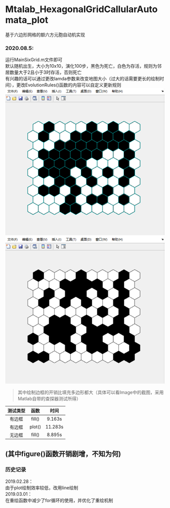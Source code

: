 # Mtalab_HexagonalGridCallularAutomata_plot   
基于六边形网格的额六方元胞自动机实现  

### 2020.08.5:  
运行MainSixGrid.m文件即可    
默认随机出生，大小为10x10，演化100步，黑色为死亡，白色为存活，规则为邻居数量大于2且小于3时存活，否则死亡    
有兴趣的话可以通过更改lamda参数来改变地图大小（过大的话需要更长的绘制时间），更改EvolutionRules()函数的内容可以自定义更新规则    
![有边框 Image](https://github.com/GengGode/Mtalab_HexagonalGridCallularAutomata_plot/blob/master/Image/Snipaste_2020-08-05_00-13-49.png "有边框")  
![无边框 Image](https://github.com/GengGode/Mtalab_HexagonalGridCallularAutomata_plot/blob/master/Image/Snipaste_2020-08-05_00-15-46.png "无边框")  
> 其中绘制边框的开销比填充多边形都大（具体可以看Image中的截图，采用Matlab自带的查探器测试所得）

| 测试类型 | 函数 | 时间 |
| :-----: | :----: | :----: |
| 有边框 | fill() | 9.163s |
| 有边框 | plot() | 11.283s |
| 无边框 | fill() | 8.895s |

(其中figure()函数开销剧增，不知为何)  
------------------------------------------
### 历史记录
2019.02.28：  
由于plot绘制效率较低，改用line绘制   
2019.03.01：   
在重绘函数中减少了for循环的使用，并优化了重绘机制    
